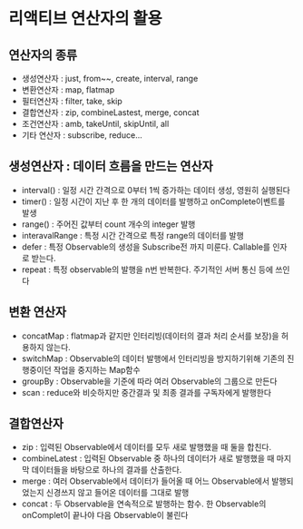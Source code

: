 # 리액티브 연산자의 활용

## 연산자의 종류
- 생성연산자 : just, from~~, create, interval, range
- 변환연산자 : map, flatmap
- 필터연산자 : filter, take, skip
- 결합연산자 : zip, combineLastest, merge, concat
- 조건연산자 : amb, takeUntil, skipUntil, all
- 기타 연산자 : subscribe, reduce...

## 생성연산자 : 데이터 흐름을 만드는 연산자
- interval() : 일정 시간 간격으로 0부터 1씩 증가하는 데이터 생성, 영원히 실행된다
- timer() : 일정 시간이 지난 후 한 개의 데이터를 발행하고 onComplete이벤트를 발생
- range() : 주어진 값부터 count 개수의 integer 발행
- interavalRange : 특정 시간 간격으로 특정 range의 데이터를 발행
- defer : 특정 Observable의 생성을 Subscribe전 까지 미룬다. Callable<ObservableSource>를 인자로 받는다.
- repeat : 특정 observable의 발행을 n번 반복한다. 주기적인 서버 통신 등에 쓰인다

## 변환 연산자
- concatMap : flatmap과 같지만 인터리빙(데이터의 결과 처리 순서를 보장)을 허용하지 않는다.
- switchMap : Observable의 데이터 발행에서 인터리빙을 방지하기위해 기존의 진행중이던 작업을 중지하는 Map함수
- groupBy : Observable을 기준에 따라 여러 Observable의 그룹으로 만든다
- scan : reduce와 비슷하지만 중간결과 및 최종 결과를 구독자에게 발행한다

## 결합연산자
- zip : 입력된 Observable에서 데이터를 모두 새로 발행했을 때 둘을 합친다.
- combineLatest : 입력된 Observable 중 하나의 데이터가 새로 발행했을 때 마지막 데이터들을 바탕으로 하나의 결과를 산출한다.
- merge : 여러 Observable에서 데이터가 들어올 때 어느 Observable에서 발행되었는지 신경쓰지 않고 들어온 데이터를 그대로 발행
- concat : 두 Observable을 연속적으로 발행하는 함수. 한 Observable의 onComplet이 끝나야 다음 Observable이 불린다